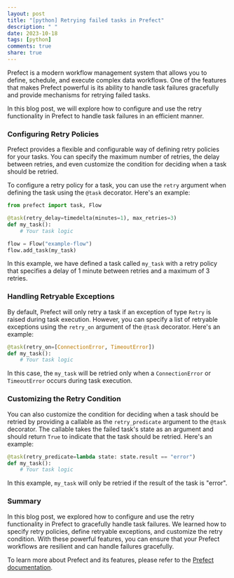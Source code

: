 ```yaml
---
layout: post
title: "[python] Retrying failed tasks in Prefect"
description: " "
date: 2023-10-18
tags: [python]
comments: true
share: true
---
```


Prefect is a modern workflow management system that allows you to define, schedule, and execute complex data workflows. One of the features that makes Prefect powerful is its ability to handle task failures gracefully and provide mechanisms for retrying failed tasks.

In this blog post, we will explore how to configure and use the retry functionality in Prefect to handle task failures in an efficient manner.

### Configuring Retry Policies

Prefect provides a flexible and configurable way of defining retry policies for your tasks. You can specify the maximum number of retries, the delay between retries, and even customize the condition for deciding when a task should be retried.

To configure a retry policy for a task, you can use the `retry` argument when defining the task using the `@task` decorator. Here's an example:

```python
from prefect import task, Flow

@task(retry_delay=timedelta(minutes=1), max_retries=3)
def my_task():
    # Your task logic

flow = Flow("example-flow")
flow.add_task(my_task)
```

In this example, we have defined a task called `my_task` with a retry policy that specifies a delay of 1 minute between retries and a maximum of 3 retries.

### Handling Retryable Exceptions

By default, Prefect will only retry a task if an exception of type `Retry` is raised during task execution. However, you can specify a list of retryable exceptions using the `retry_on` argument of the `@task` decorator. Here's an example:

```python
@task(retry_on=[ConnectionError, TimeoutError])
def my_task():
    # Your task logic
```

In this case, the `my_task` will be retried only when a `ConnectionError` or `TimeoutError` occurs during task execution.

### Customizing the Retry Condition

You can also customize the condition for deciding when a task should be retried by providing a callable as the `retry_predicate` argument to the `@task` decorator. The callable takes the failed task's state as an argument and should return `True` to indicate that the task should be retried. Here's an example:

```python
@task(retry_predicate=lambda state: state.result == "error")
def my_task():
    # Your task logic
```

In this example, `my_task` will only be retried if the result of the task is "error".

### Summary

In this blog post, we explored how to configure and use the retry functionality in Prefect to gracefully handle task failures. We learned how to specify retry policies, define retryable exceptions, and customize the retry condition. With these powerful features, you can ensure that your Prefect workflows are resilient and can handle failures gracefully.

To learn more about Prefect and its features, please refer to the [Prefect documentation](https://docs.prefect.io/).